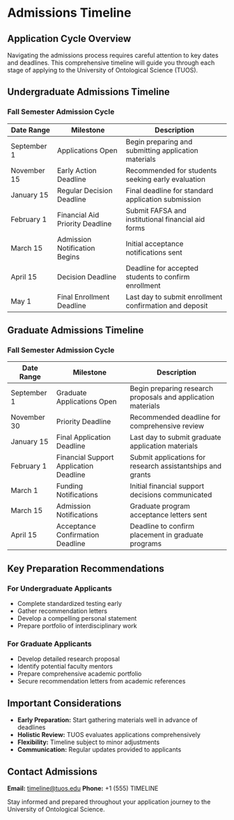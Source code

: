 # Admissions Timeline

## Application Cycle Overview

Navigating the admissions process requires careful attention to key dates and deadlines. This comprehensive timeline will guide you through each stage of applying to the University of Ontological Science (TUOS).

## Undergraduate Admissions Timeline

### Fall Semester Admission Cycle

| Date Range | Milestone | Description |
|-----------|-----------|-------------|
| September 1 | Applications Open | Begin preparing and submitting application materials |
| November 15 | Early Action Deadline | Recommended for students seeking early evaluation |
| January 15 | Regular Decision Deadline | Final deadline for standard application submission |
| February 1 | Financial Aid Priority Deadline | Submit FAFSA and institutional financial aid forms |
| March 15 | Admission Notification Begins | Initial acceptance notifications sent |
| April 15 | Decision Deadline | Deadline for accepted students to confirm enrollment |
| May 1 | Final Enrollment Deadline | Last day to submit enrollment confirmation and deposit |

## Graduate Admissions Timeline

### Fall Semester Admission Cycle

| Date Range | Milestone | Description |
|-----------|-----------|-------------|
| September 1 | Graduate Applications Open | Begin preparing research proposals and application materials |
| November 30 | Priority Deadline | Recommended deadline for comprehensive review |
| January 15 | Final Application Deadline | Last day to submit graduate application materials |
| February 1 | Financial Support Application Deadline | Submit applications for research assistantships and grants |
| March 1 | Funding Notifications | Initial financial support decisions communicated |
| March 15 | Admission Notifications | Graduate program acceptance letters sent |
| April 15 | Acceptance Confirmation Deadline | Deadline to confirm placement in graduate programs |

## Key Preparation Recommendations

### For Undergraduate Applicants
- Complete standardized testing early
- Gather recommendation letters
- Develop a compelling personal statement
- Prepare portfolio of interdisciplinary work

### For Graduate Applicants
- Develop detailed research proposal
- Identify potential faculty mentors
- Prepare comprehensive academic portfolio
- Secure recommendation letters from academic references

## Important Considerations

- **Early Preparation:** Start gathering materials well in advance of deadlines
- **Holistic Review:** TUOS evaluates applications comprehensively
- **Flexibility:** Timeline subject to minor adjustments
- **Communication:** Regular updates provided to applicants

## Contact Admissions

**Email:** timeline@tuos.edu
**Phone:** +1 (555) TIMELINE

Stay informed and prepared throughout your application journey to the University of Ontological Science.
